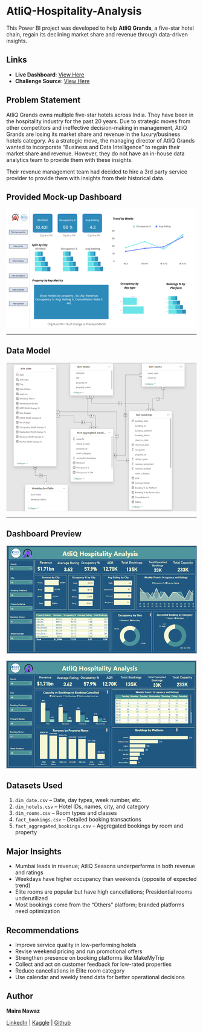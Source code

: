 # AtliQ-Hospitality-Analysis

This Power BI project was developed to help **AtliQ Grands**, a five-star hotel chain, regain its declining market share and revenue through data-driven insights.


## Links

- **Live Dashboard**: [View Here](https://captainviz.com/developer/685cf892bd09e3970b1f1a3a?projectId=6864d2760656a7b0fbf0c73b&inspirationId=6864d36a76097c410b6b2f83)
- **Challenge Source**: [View Here](https://codebasics.io/challenge/codebasics-resume-project-challenge)



## Problem Statement

AtliQ Grands owns multiple five-star hotels across India. They have been in the hospitality industry for the past 20 years. Due to strategic moves from other competitors and ineffective decision-making in management, AtliQ Grands are losing its market share and revenue in the luxury/business hotels category. As a strategic move, the managing director of AtliQ Grands wanted to incorporate “Business and Data Intelligence” to regain their market share and revenue. However, they do not have an in-house data analytics team to provide them with these insights.

Their revenue management team had decided to hire a 3rd party service provider to provide them with insights from their historical data.



## Provided Mock-up Dashboard

![Data Model](https://github.com/Maira-Nawaz/AtliQ-Hospitality-Analysis/blob/main/resources/mock%20up%20dashboard_atliq%20grands.png)

---


## Data Model

![Data Model](https://github.com/Maira-Nawaz/AtliQ-Hospitality-Analysis/blob/main/resources/Data%20Model.png)

---

## Dashboard Preview

![Dashboard](https://github.com/Maira-Nawaz/AtliQ-Hospitality-Analysis/blob/main/resources/Dashboard%201.png)

![Dashboard](https://github.com/Maira-Nawaz/AtliQ-Hospitality-Analysis/blob/main/resources/Dashboard%202.png)




## Datasets Used

1. `dim_date.csv` – Date, day types, week number, etc.  
2. `dim_hotels.csv` – Hotel IDs, names, city, and category  
3. `dim_rooms.csv` – Room types and classes  
4. `fact_bookings.csv` – Detailed booking transactions  
5. `fact_aggregated_bookings.csv` – Aggregated bookings by room and property


## Major Insights

- Mumbai leads in revenue; AtliQ Seasons underperforms in both revenue and ratings  
- Weekdays have higher occupancy than weekends (opposite of expected trend)  
- Elite rooms are popular but have high cancellations; Presidential rooms underutilized  
- Most bookings come from the “Others” platform; branded platforms need optimization

## Recommendations

- Improve service quality in low-performing hotels  
- Revise weekend pricing and run promotional offers  
- Strengthen presence on booking platforms like MakeMyTrip  
- Collect and act on customer feedback for low-rated properties  
- Reduce cancellations in Elite room category  
- Use calendar and weekly trend data for better operational decisions

##  Author

**Maira Nawaz**

[LinkedIn](https://www.linkedin.com/in/mairanawaz/) | [Kaggle](https://www.kaggle.com/mairanawaz) | [Github](https://github.com/Maira-Nawaz)

